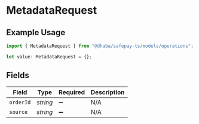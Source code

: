 # MetadataRequest

## Example Usage

```typescript
import { MetadataRequest } from "@dhaba/safepay-ts/models/operations";

let value: MetadataRequest = {};
```

## Fields

| Field              | Type               | Required           | Description        |
| ------------------ | ------------------ | ------------------ | ------------------ |
| `orderId`          | *string*           | :heavy_minus_sign: | N/A                |
| `source`           | *string*           | :heavy_minus_sign: | N/A                |